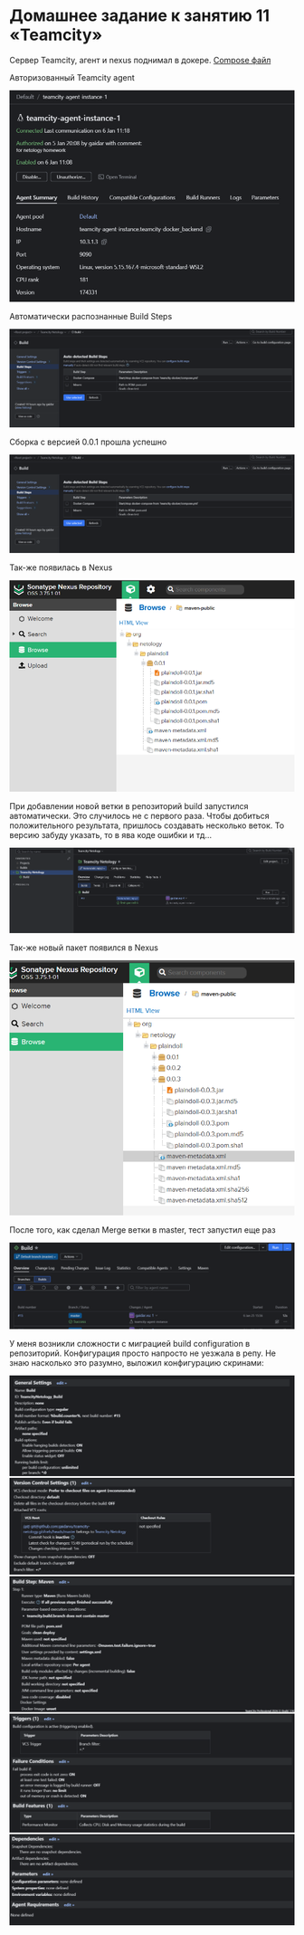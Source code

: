 # Домашнее задание к занятию 11 «Teamcity»

Сервер Teamcity, агент и nexus поднимал в докере. [Compose файл](teamcity-docker/compose.yml)

Авторизованный Teamcity agent

![alt text](screens/image.png)

Автоматически распознанные Build Steps

![alt text](screens/image-1.png)

Сборка с версией 0.0.1 прошла успешно

![alt text](screens/image-2.png)

Так-же появилась в Nexus

![alt text](screens/image-3.png)

При добавлении новой ветки в репозиторий build запустился автоматически. Это случилось не с первого раза. Чтобы добиться положительного результата, пришлось создавать несколько веток. То версию забуду указать, то в ява коде ошибки и тд...

![alt text](screens/image-4.png)

Так-же новый пакет появился в Nexus

![alt text](screens/image-5.png)

После того, как сделал Merge ветки в master, тест запустил еще раз

![alt text](screens/image-6.png)

У меня возникли сложности с миграцией build configuration в репозиторий. Конфигурация просто напросто не уезжала в репу. Не знаю насколько это разумно, выложил конфигурацию скринами:

![alt text](<screens/build configuration 1.png>)
![alt text](<screens/build configuration 2.png>)
![alt text](<screens/build configuration 3.png>)
![alt text](<screens/build configuration 4.png>)
![alt text](<screens/build configuration 5.png>)